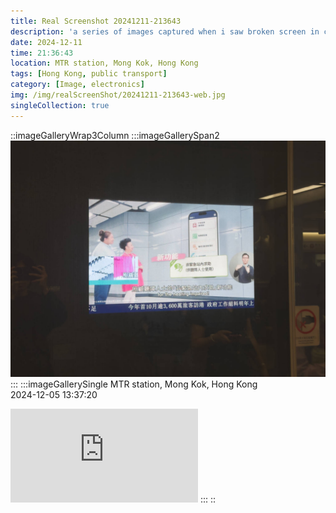 ```yaml
---
title: Real Screenshot 20241211-213643
description: 'a series of images captured when i saw broken screen in city'
date: 2024-12-11
time: 21:36:43
location: MTR station, Mong Kok, Hong Kong
tags: [Hong Kong, public transport]
category: [Image, electronics]
img: /img/realScreenShot/20241211-213643-web.jpg
singleCollection: true
---
```


::imageGalleryWrap3Column
    :::imageGallerySpan2
    ![alt text](/img/realScreenShot/20241211-213643-web.jpg) 
    :::
    :::imageGallerySingle
    MTR station, Mong Kok, Hong Kong  
    2024-12-05     13:37:20  
   <iframe style="aspect-ratio: 16/9;" class="w-full " src="https://www.youtube.com/embed/lsIq8L7T3G0?si=13Uczr17mns5eR0J&controls=0" title="YouTube video player" frameborder="0" allow="accelerometer; autoplay; clipboard-write; encrypted-media; gyroscope; picture-in-picture; web-share" allowfullscreen></iframe>
    :::
::
